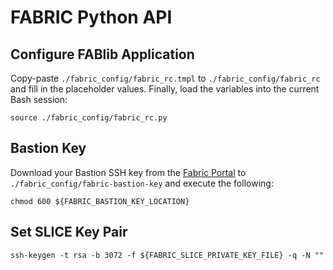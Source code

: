 # FABRIC Python API

## Configure FABlib Application

Copy-paste `./fabric_config/fabric_rc.tmpl` to `./fabric_config/fabric_rc` and fill in the placeholder values. Finally, load the variables into the current Bash session:

```shell
source ./fabric_config/fabric_rc.py
```

## Bastion Key

Download your Bastion SSH key from the [Fabric Portal](https://portal.fabric-testbed.net/experiments#sshKeys) to `./fabric_config/fabric-bastion-key` and execute the following:

```shell
chmod 600 ${FABRIC_BASTION_KEY_LOCATION}
```

## Set SLICE Key Pair

```shell
ssh-keygen -t rsa -b 3072 -f ${FABRIC_SLICE_PRIVATE_KEY_FILE} -q -N ""
```